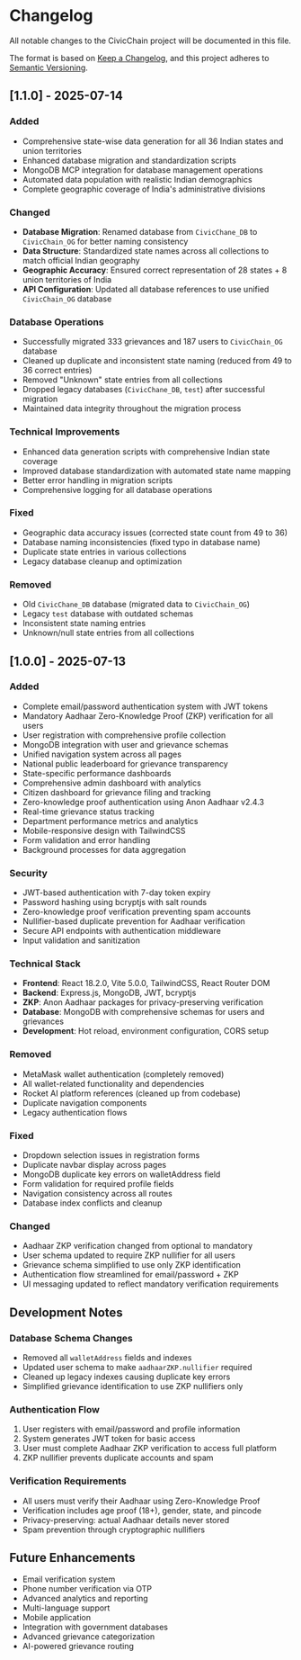 # Changelog

All notable changes to the CivicChain project will be documented in this file.

The format is based on [Keep a Changelog](https://keepachangelog.com/en/1.0.0/),
and this project adheres to [Semantic Versioning](https://semver.org/spec/v2.0.0.html).

## [1.1.0] - 2025-07-14

### Added
- Comprehensive state-wise data generation for all 36 Indian states and union territories
- Enhanced database migration and standardization scripts
- MongoDB MCP integration for database management operations
- Automated data population with realistic Indian demographics
- Complete geographic coverage of India's administrative divisions

### Changed
- **Database Migration**: Renamed database from `CivicChane_DB` to `CivicChain_OG` for better naming consistency
- **Data Structure**: Standardized state names across all collections to match official Indian geography
- **Geographic Accuracy**: Ensured correct representation of 28 states + 8 union territories of India
- **API Configuration**: Updated all database references to use unified `CivicChain_OG` database

### Database Operations
- Successfully migrated 333 grievances and 187 users to `CivicChain_OG` database
- Cleaned up duplicate and inconsistent state naming (reduced from 49 to 36 correct entries)
- Removed "Unknown" state entries from all collections
- Dropped legacy databases (`CivicChane_DB`, `test`) after successful migration
- Maintained data integrity throughout the migration process

### Technical Improvements
- Enhanced data generation scripts with comprehensive Indian state coverage
- Improved database standardization with automated state name mapping
- Better error handling in migration scripts
- Comprehensive logging for all database operations

### Fixed
- Geographic data accuracy issues (corrected state count from 49 to 36)
- Database naming inconsistencies (fixed typo in database name)
- Duplicate state entries in various collections
- Legacy database cleanup and optimization

### Removed
- Old `CivicChane_DB` database (migrated data to `CivicChain_OG`)
- Legacy `test` database with outdated schemas
- Inconsistent state naming entries
- Unknown/null state entries from all collections

## [1.0.0] - 2025-07-13

### Added
- Complete email/password authentication system with JWT tokens
- Mandatory Aadhaar Zero-Knowledge Proof (ZKP) verification for all users
- User registration with comprehensive profile collection
- MongoDB integration with user and grievance schemas
- Unified navigation system across all pages
- National public leaderboard for grievance transparency
- State-specific performance dashboards
- Comprehensive admin dashboard with analytics
- Citizen dashboard for grievance filing and tracking
- Zero-knowledge proof authentication using Anon Aadhaar v2.4.3
- Real-time grievance status tracking
- Department performance metrics and analytics
- Mobile-responsive design with TailwindCSS
- Form validation and error handling
- Background processes for data aggregation

### Security
- JWT-based authentication with 7-day token expiry
- Password hashing using bcryptjs with salt rounds
- Zero-knowledge proof verification preventing spam accounts
- Nullifier-based duplicate prevention for Aadhaar verification
- Secure API endpoints with authentication middleware
- Input validation and sanitization

### Technical Stack
- **Frontend**: React 18.2.0, Vite 5.0.0, TailwindCSS, React Router DOM
- **Backend**: Express.js, MongoDB, JWT, bcryptjs
- **ZKP**: Anon Aadhaar packages for privacy-preserving verification
- **Database**: MongoDB with comprehensive schemas for users and grievances
- **Development**: Hot reload, environment configuration, CORS setup

### Removed
- MetaMask wallet authentication (completely removed)
- All wallet-related functionality and dependencies
- Rocket AI platform references (cleaned up from codebase)
- Duplicate navigation components
- Legacy authentication flows

### Fixed
- Dropdown selection issues in registration forms
- Duplicate navbar display across pages
- MongoDB duplicate key errors on walletAddress field
- Form validation for required profile fields
- Navigation consistency across all routes
- Database index conflicts and cleanup

### Changed
- Aadhaar ZKP verification changed from optional to mandatory
- User schema updated to require ZKP nullifier for all users
- Grievance schema simplified to use only ZKP identification
- Authentication flow streamlined for email/password + ZKP
- UI messaging updated to reflect mandatory verification requirements

## Development Notes

### Database Schema Changes
- Removed all `walletAddress` fields and indexes
- Updated user schema to make `aadhaarZKP.nullifier` required
- Cleaned up legacy indexes causing duplicate key errors
- Simplified grievance identification to use ZKP nullifiers only

### Authentication Flow
1. User registers with email/password and profile information
2. System generates JWT token for basic access
3. User must complete Aadhaar ZKP verification to access full platform
4. ZKP nullifier prevents duplicate accounts and spam

### Verification Requirements
- All users must verify their Aadhaar using Zero-Knowledge Proof
- Verification includes age proof (18+), gender, state, and pincode
- Privacy-preserving: actual Aadhaar details never stored
- Spam prevention through cryptographic nullifiers

## Future Enhancements
- Email verification system
- Phone number verification via OTP
- Advanced analytics and reporting
- Multi-language support
- Mobile application
- Integration with government databases
- Advanced grievance categorization
- AI-powered grievance routing
